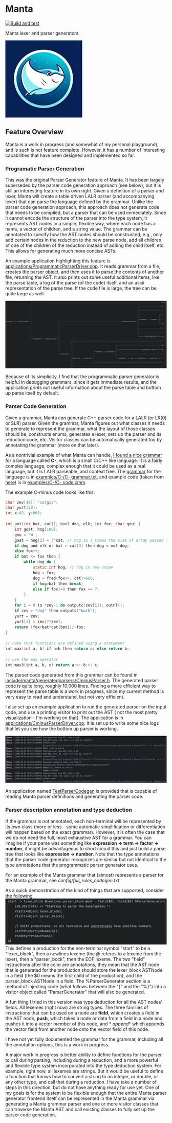 # Manta

[![Build and test](https://github.com/nrupprecht/Manta/actions/workflows/cmake-single-platform.yml/badge.svg)](https://github.com/nrupprecht/Manta/actions/workflows/cmake-single-platform.yml)

Manta lexer and parser generators.

![Alt text](images/manta.png)

## Feature Overview

Manta is a work in progress (and somewhat of my personal playground), and is such is not feature complete. However, it
has a number of interesting capabilities that have been designed and implemented so far.

### Programatic Parser Generation

This was the original Parser Generator feature of Manta. It has been largely superseded by the parser code generation
approach (see below), but it is still an interesting feature in its own right. Given a definition of a parser and lexer,
Manta will create a table driven LALR parser (and accompanying lexer) that can parse the language defined by the
grammar. Unlike the parser code generation approach, this approach does not generate code that needs to be compiled, but
a parser that can be used immediately. Since it cannot encode the structure of the parser into the type system, it
represents AST nodes in a simple, flexible way, where each node has a name, a vector of children, and a string value.
The grammar can be annotated to specify how the AST nodes should be constructed, e.g., only add certain nodes in the
reduction to the new parse node, add all children of one of the children of the reduction instead of adding the child
itself, etc. This allows for generating much more concise ASTs.

An example application highlighting this feature
is [applications/ProgrammaticParserDriver.cpp](applications/ProgrammaticParserDriver.cpp). It reads grammar from a file,
creates the parser object, and then uses it to parse the contents of another file, returning the AST. It also prints out
some useful additional items, like the parse table, a log of the parse (of the code) itself, and an ascii representation
of the parse tree. If the code file is large, the tree can be quite large as well.

![Alt text](images/parse-tree.png)

Because of its simplicity, I find that the programmatic parser generator is helpful in debugging grammars, since it gets
immediate results, and the application prints out useful information about the parse table and bottom up parse itself by
default.

### Parser Code Generation

Given a grammar, Manta can generate C++ parser code for a LALR (or LR(0) or SLR) parser. Given the grammar, Manta
figures out what classes
it needs to generate to represent the grammar, what the layout of those classes should be, constructs enums, generates a
lexer, sets up the parser and its reduction code, etc. Visitor classes can be
automatically generated too by annotating the grammar (more on that later).

As a nontrivial example of what Manta can handle, [I found a nice grammar](http://marvin.cs.uidaho.edu/Teaching/CS445/)
for a language called **C-**, which
is a small C/C++ like language. It is a fairly complex language, complex enough that it could be used as a real
language, but it is LALR parseable, and context free.
The [grammar](http://marvin.cs.uidaho.edu/Teaching/CS445/c-Grammar.pdf) for the language is
in [examples/C-/C- grammar.txt](examples/C-/C-%20grammar.txt), and example code (taken
from [here](http://marvin.cs.uidaho.edu/Teaching/CS445/c-Grammar.pdf)) is
in [examples/C-/C- code.cmm](examples/C-/C-%20code.cmm).

The example C-minus code looks like this:

```C
char zev[10]: "corgis";
char yurt[20];
int x:42, y:666;

int ant(int bat, cat[]; bool dog, elk; int fox; char gnu) {
    int goat, hog[100];
    gnu = 'W';
    goat = hog[2] = 3*cat; // hog is 3 times the size of array passed to cat
    if dog and elk or bat > cat[3] then dog = not dog;
    else fox++;
    if bat <= fox then {
        while dog do {
            static int hog; // hog in new scope
            hog = fox;
            dog = fred(fox++, cat)>666;
            if hog>bat then break;
            else if fox!=0 then fox += 7;
        }
    }
    for i = 0 to *zev-1 do outputc(zev[i]); outnl();
    if zev > "dog" then outputs("bark");
    yurt = zev;
    yurt[3] = zev[?*zev];
    return (fox+bat*cat[bat])/-fox;
}

// note that functions are defined using a statement
int max(int a, b) if a>b then return a; else return b;

// use the max operator
int max3(int a, b, c) return a:>: b:>: c;
```

The parser code generated from this grammar can be
found in [include/manta/generatedparsers/CminusParser.h](include/manta/generatedparsers/CminusParser.h). The generated
parser code is quite long, roughly 10,000 lines. Finding a more efficient way to represent the parse table is a work in
progress, since my current method is very easy to read and understand, but not very efficient.

I also set up
an example application to run the generated parser on the input code, and use a printing visitor to print out the AST (
not the most pretty visualization - I'm working on that). The application is
in [applications/CminusParserDriver.cpp](applications/CminusParserDriver.cpp). It is set up to write some nice logs that
let you see how the bottom up parser is working.

![Alt text](images/cminus-parser-logging.png)

An application named [TestParserCodegen](applications/CodegenDriver.cpp) is provided that is capable of reading
Manta parser definitions and generating the parser code.

### Parser description annotation and type deduction

If the grammar is not annotated, each non-terminal will be represented by its own class (more or less - some automatic
simplification or differentiation will
happen based on the exact grammar). However, it is often the case that we do not need the full, most exhaustive AST for
a grammar. You can imagine if your parse was something like **expression -> term -> factor -> number**, it might be
advantageous to short circuit this and just build a parse tree that looks like **expression -> number**. Note that the
type annotations that the parser code generator recognizes are similar but not identical to the type annotations that
the programmatic parser generator uses.

For an example of the Manta grammar that (almost) represents a parser for the Manta grammar, see
*config/full_rules_codegen.txt*

As a quick demonstration of the kind of things that are supported, consider the following
![Alt text](images/codegen-grammar-example-1.png)
This defines a production for the non-terminal symbol "start" to be a "lexer_block", then a newlines lexeme (the @
referes to a lexeme from the lexer), then a "parser_bock", then the EOF lexeme. The two "field" instructions after the
color are annotations, they mean that the AST node that is generated for the production should store the lexer_block
ASTNode in a field (the $0 means the first child of the production), and the parser_block ASTNode in a field. The
%ParserGenerator section is a method of injecting code (what follows between the "{" and the "%}") into a visitor object
called "ParserGenerator" that will also be generated.

A fun thing I tried in this version was type deduction for all the AST nodes' fields. All lexemes (right now) are string
types. The three families of instructions that can be used on a node are **field**, which creates a field in the AST
node, **push**, which takes a node or data from a field in a node and pushes it into a vector member of this node, and *
*append** which appends the vector field from another node onto the vector field of this node.

I have not yet fully documented the grammar for the grammar, including all the annotation options, this is a work in
progress.

A major work in progress is better ability to define functions for the parser to call during parsing, including during a
reduction, and a more powerful and flexible type system incorporated into the type deduction system. For example, right
now, all lexemes are strings. But it would be useful to define a function that knows how to convert a string to an
integer, or double, or any other type, and call that during a reduction. I have take a number of steps in this
direction, but do not have anything ready for use yet. One of my goals is for the system to be flexible enough that the
entire Manta parser generator frontend itself can be represented in the Manta grammar via generating a Manta grammar
parser and one or more visitor classes that can traverse the Manta AST and call existing classes to fully set up the
parser code generation.

